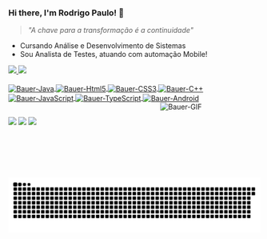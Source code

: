 ### Hi there, I'm Rodrigo Paulo! 👋
> _"A chave para a transformação é a continuidade"_

- Cursando Análise e Desenvolvimento de Sistemas
- Sou Analista de Testes, atuando com automação Mobile!

 <div>
  <a href="https://github.com/BauerrDeveloper">
  <img height="180em" src="https://github-readme-stats.vercel.app/api?username=BauerrDeveloper&show_icons=true&theme=dracula&include_all_commits=true&count_private=true"/>
  <img height="180em" src="https://github-readme-stats.vercel.app/api/top-langs/?username=BauerrDeveloper&layout=compact&langs_count=7&theme=dracula"/>
</div>
  
<div style="display: inline_block"><br>
  <img align="center"  alt="Bauer-Java" height="50" width="60" src="https://raw.githubusercontent.com/BauerrDeveloper/devicon/9f4f5cdb393299a81125eb5127929ea7bfe42889/icons/java/java-original.svg">
  <img align="center"  alt="Bauer-Html5" height="50" width="60" src="https://raw.githubusercontent.com/BauerrDeveloper/devicon/9f4f5cdb393299a81125eb5127929ea7bfe42889/icons/html5/html5-original-wordmark.svg">
  <img align="center"  alt="Bauer-CSS3" height="50" width="60" src="https://raw.githubusercontent.com/BauerrDeveloper/devicon/9f4f5cdb393299a81125eb5127929ea7bfe42889/icons/css3/css3-original-wordmark.svg">
  <img align="center"  alt="Bauer-C++" height="50" width="60" src="https://raw.githubusercontent.com/BauerrDeveloper/devicon/9f4f5cdb393299a81125eb5127929ea7bfe42889/icons/cplusplus/cplusplus-original.svg">
  <img align="center"  alt="Bauer-JavaScript" height="50" width="60" src="https://raw.githubusercontent.com/BauerrDeveloper/devicon/9f4f5cdb393299a81125eb5127929ea7bfe42889/icons/javascript/javascript-original.svg">
  <img align="center"  alt="Bauer-TypeScript" height="50" width="60" src="https://raw.githubusercontent.com/BauerrDeveloper/devicon/9f4f5cdb393299a81125eb5127929ea7bfe42889/icons/typescript/typescript-original.svg">
 <img align="center"  alt="Bauer-Android" height="50" width="60" src="https://raw.githubusercontent.com/BauerrDeveloper/devicon/9f4f5cdb393299a81125eb5127929ea7bfe42889/icons/android/android-original.svg">
  <img align="right"  alt="Bauer-GIF" height="150" width="200" src="https://i.etsystatic.com/19967806/c/1650/1317/0/0/il/085566/2667434815/il_340x270.2667434815_bvpr.jpg">
  
</div>

  ##
 <div> 
  <a href="https://www.instagram.com/robauerr/" target="_blank"><img src="https://img.shields.io/badge/-Instagram-%23E4405F?style=for-the-badge&logo=instagram&logoColor=white" target="_blank"></a>
  <a href = "mailto:ro.bauerr@gmail.com"><img src="https://img.shields.io/badge/-Gmail-%23333?style=for-the-badge&logo=gmail&logoColor=white" target="_blank"></a>
  <a href="https://www.linkedin.com/in/rodrigo-paulo-bauernfeind-483401190/" target="_blank"><img src="https://img.shields.io/badge/-LinkedIn-%230077B5?style=for-the-badge&logo=linkedin&logoColor=white" target="_blank"></a> 
 
   ![Snake animation](https://github.com/BauerrDeveloper/BauerrDeveloper/blob/output/github-contribution-grid-snake.svg)
 
</div> 
  

